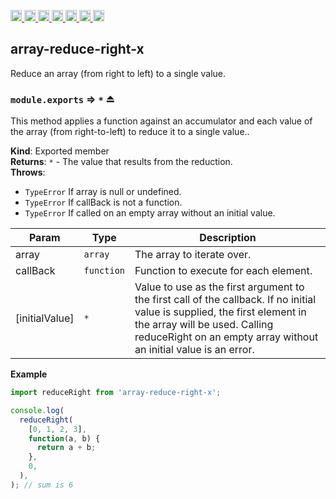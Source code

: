 <a
  href="https://travis-ci.org/Xotic750/array-reduce-right-x"
  title="Travis status">
<img
  src="https://travis-ci.org/Xotic750/array-reduce-right-x.svg?branch=master"
  alt="Travis status" height="18">
</a>
<a
  href="https://david-dm.org/Xotic750/array-reduce-right-x"
  title="Dependency status">
<img src="https://david-dm.org/Xotic750/array-reduce-right-x/status.svg"
  alt="Dependency status" height="18"/>
</a>
<a
  href="https://david-dm.org/Xotic750/array-reduce-right-x?type=dev"
  title="devDependency status">
<img src="https://david-dm.org/Xotic750/array-reduce-right-x/dev-status.svg"
  alt="devDependency status" height="18"/>
</a>
<a
  href="https://badge.fury.io/js/array-reduce-right-x"
  title="npm version">
<img src="https://badge.fury.io/js/array-reduce-right-x.svg"
  alt="npm version" height="18">
</a>
<a
  href="https://www.jsdelivr.com/package/npm/array-reduce-right-x"
  title="jsDelivr hits">
<img src="https://data.jsdelivr.com/v1/package/npm/array-reduce-right-x/badge?style=rounded"
  alt="jsDelivr hits" height="18">
</a>
<a
  href="https://bettercodehub.com/results/Xotic750/array-reduce-right-x"
  title="bettercodehub score">
<img src="https://bettercodehub.com/edge/badge/Xotic750/array-reduce-right-x?branch=master"
  alt="bettercodehub score" height="18">
</a>
<a
  href="https://coveralls.io/github/Xotic750/array-reduce-right-x?branch=master"
  title="Coverage Status">
<img src="https://coveralls.io/repos/github/Xotic750/array-reduce-right-x/badge.svg?branch=master"
  alt="Coverage Status" height="18">
</a>

<a name="module_array-reduce-right-x"></a>

## array-reduce-right-x

Reduce an array (from right to left) to a single value.

<a name="exp_module_array-reduce-right-x--module.exports"></a>

### `module.exports` ⇒ <code>\*</code> ⏏

This method applies a function against an accumulator and each value of the
array (from right-to-left) to reduce it to a single value..

**Kind**: Exported member  
**Returns**: <code>\*</code> - The value that results from the reduction.  
**Throws**:

- <code>TypeError</code> If array is null or undefined.
- <code>TypeError</code> If callBack is not a function.
- <code>TypeError</code> If called on an empty array without an initial value.

| Param          | Type                  | Description                                                                                                                                                                                                                     |
| -------------- | --------------------- | ------------------------------------------------------------------------------------------------------------------------------------------------------------------------------------------------------------------------------- |
| array          | <code>array</code>    | The array to iterate over.                                                                                                                                                                                                      |
| callBack       | <code>function</code> | Function to execute for each element.                                                                                                                                                                                           |
| [initialValue] | <code>\*</code>       | Value to use as the first argument to the first call of the callback. If no initial value is supplied, the first element in the array will be used. Calling reduceRight on an empty array without an initial value is an error. |

**Example**

```js
import reduceRight from 'array-reduce-right-x';

console.log(
  reduceRight(
    [0, 1, 2, 3],
    function(a, b) {
      return a + b;
    },
    0,
  ),
); // sum is 6
```
